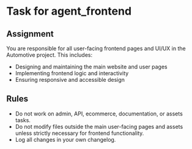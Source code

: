 # Task for agent_frontend

## Assignment
You are responsible for all user-facing frontend pages and UI/UX in the Automotive project. This includes:
- Designing and maintaining the main website and user pages
- Implementing frontend logic and interactivity
- Ensuring responsive and accessible design

## Rules
- Do not work on admin, API, ecommerce, documentation, or assets tasks.
- Do not modify files outside the main user-facing pages and assets unless strictly necessary for frontend functionality.
- Log all changes in your own changelog. 